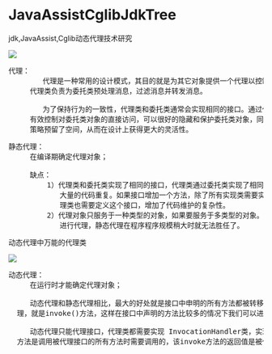 # JavaAssistCglibJdkTree
jdk,JavaAssist,Cglib动态代理技术研究


![](https://i.imgur.com/A52Ya8P.png)

<pre>
代理：
        代理是一种常用的设计模式，其目的就是为其它对象提供一个代理以控制对某个对象的访问。
     代理类负责为委托类预处理消息，过滤消息并转发消息。

        为了保持行为的一致性，代理类和委托类通常会实现相同的接口。通过代理类这中间这一层，能
     有效控制对委托类对象的直接访问，可以很好的隐藏和保护委托类对象，同时也为实施不同控制
     策略预留了空间，从而在设计上获得更大的灵活性。
</pre>

<pre>
静态代理：
     在编译期确定代理对象；

     缺点：
         1）代理类和委托类实现了相同的接口，代理类通过委托类实现了相同的方法。这样就出现了
            大量的代码重复。如果接口增加一个方法，除了所有实现类需要实现这个方法外，所有代
            理类也需要定义这个接口，增加了代码维护的复杂性。
         2）代理对象只服务于一种类型的对象，如果要服务于多类型的对象。势必要为每一种对象都
            进行代理，静态代理在程序程序规模稍大时就无法胜任了。
</pre>


动态代理中万能的代理类

![](https://i.imgur.com/ZfhvGQc.png)

<pre>
动态代理：
     在运行时才能确定代理对象；

     动态代理和静态代理相比，最大的好处就是接口中申明的所有方法都被转移到一个集中的方法中处
  理，就是invoke()方法，这样在接口中声明的方法比较多的情况下我们可以进行灵活处理。

     动态代理只能代理接口，代理类都需要实现 InvocationHandler类，实现invoke方法，该
  方法是调用被代理接口的所有方法时需要调用的，该invoke方法的返回值是被代理接口的一个实现类。
</pre>